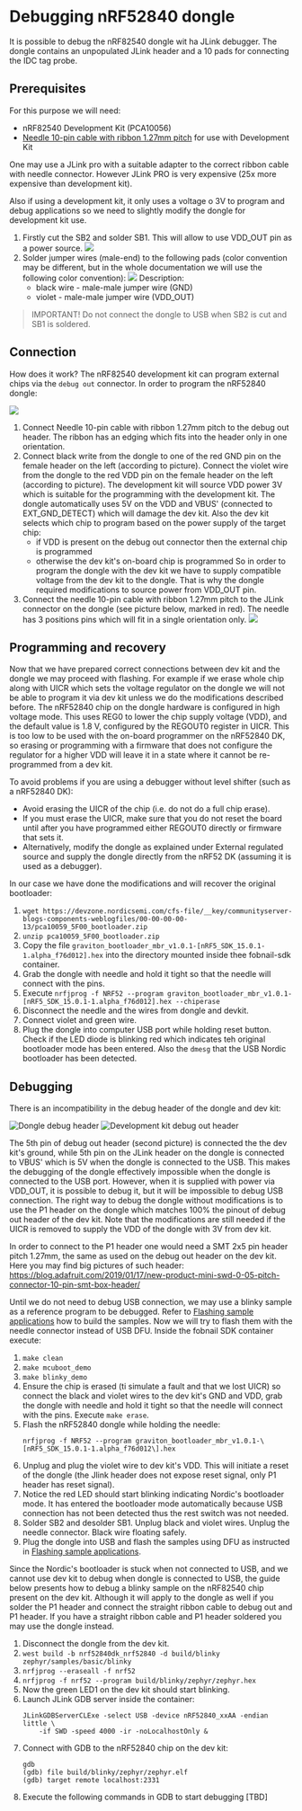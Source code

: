 # Debugging nRF52840 dongle

It is possible to debug the nRF82540 dongle wit ha JLink debugger. The dongle
contains an unpopulated JLink header and a 10 pads for connecting the IDC tag
probe.

## Prerequisites

For this purpose we will need:

- nRF82540 Development Kit (PCA10056)
- [Needle 10-pin cable with ribbon 1.27mm pitch](https://www.tag-connect.com/product/tc2050-idc-nl-050-all)
  for use with Development Kit

One may use a JLink pro with a suitable adapter to the correct ribbon cable
with needle connector. However JLink PRO is very expensive (25x more expensive
than development kit).

Also if using a development kit, it only uses a voltage o 3V to program and
debug applications so we need to slightly modify the dongle for development kit
use.

1. Firstly cut the SB2 and solder SB1. This will allow to use VDD_OUT pin as a
   power source.
   ![](images/configuring_external_power_source.png)
2. Solder jumper wires (male-end) to the following pads (color convention may
   be different, but in the whole documentation we will use the following color
   convention):
   ![](images/nRF52840_dongle_wires.png) Description:
   - black wire - male-male jumper wire (GND)
   - violet - male-male jumper wire (VDD_OUT)

> IMPORTANT! Do not connect the dongle to USB when SB2 is cut and SB1 is soldered.

## Connection

How does it work? The nRF82540 development kit can program external chips via
the `debug out` connector. In order to program the nRF52840 dongle:

![](images/nrf52840_dk.png)

1. Connect Needle 10-pin cable with ribbon 1.27mm pitch to the debug out
   header. The ribbon has an edging which fits into the header only in one
   orientation.
2. Connect black write from the dongle to one of the red GND pin on the female
   header on the left (according to picture). Connect the violet wire from the
   dongle to the red VDD pin on the female header on the left (according to
   picture). The development kit will source VDD power 3V which is suitable for
   the programming with the development kit. The dongle automatically uses 5V
   on the VDD and VBUS' (connected to EXT_GND_DETECT) which will damage the dev
   kit. Also the dev kit selects which chip to program based on the power
   supply of the target chip:
   - if VDD is present on the debug out connector then the external chip is
     programmed
   - otherwise the dev kit's on-board chip is programmed
   So in order to program the dongle with the dev kit we have to supply
   compatible voltage from the dev kit to the dongle. That is why the dongle
   required modifications to source power from VDD_OUT pin.
3. Connect the needle 10-pin cable with ribbon 1.27mm pitch to the JLink
   connector on the dongle (see picture below, marked in red). The needle has 3
   positions pins which will fit in a single orientation only.
   ![](images/configuring_external_power_source.png)

## Programming and recovery

Now that we have prepared correct connections between dev kit and the dongle we
may proceed with flashing. For example if we erase whole chip along with UICR
which sets the voltage regulator on the dongle we will not be able to program
it via dev kit unless we do the modifications described before. The nRF52840
chip on the dongle hardware is configured in high voltage mode. This uses REG0
to lower the chip supply voltage (VDD), and the default value is 1.8 V,
configured by the REGOUT0 register in UICR. This is too low to be used with the
on-board programmer on the nRF52840 DK, so erasing or programming with a
firmware that does not configure the regulator for a higher VDD will leave it
in a state where it cannot be re-programmed from a dev kit.

To avoid problems if you are using a debugger without level shifter (such as a
nRF52840 DK):

- Avoid erasing the UICR of the chip (i.e. do not do a full chip erase).
- If you must erase the UICR, make sure that you do not reset the board until
  after you have programmed either REGOUT0 directly or firmware that sets it.
- Alternatively, modify the dongle as explained under External regulated source
  and supply the dongle directly from the nRF52 DK (assuming it is used as a
  debugger).

In our case we have done the modifications and will recover the original
bootloader:

1. `wget https://devzone.nordicsemi.com/cfs-file/__key/communityserver-blogs-components-weblogfiles/00-00-00-00-13/pca10059_5F00_bootloader.zip`
2. `unzip pca10059_5F00_bootloader.zip`
3. Copy the file
   `graviton_bootloader_mbr_v1.0.1-[nRF5_SDK_15.0.1-1.alpha_f76d012].hex` into
   the directory mounted inside thee fobnail-sdk container.
4. Grab the dongle with needle and hold it tight so that the needle will
   connect with the pins.
5. Execute `nrfjprog -f NRF52 --program graviton_bootloader_mbr_v1.0.1-[nRF5_SDK_15.0.1-1.alpha_f76d012].hex --chiperase`
6. Disconnect the needle and the wires from dongle and devkit.
7. Connect violet and green wire.
8. Plug the dongle into computer USB port while holding reset button. Check if
   the LED diode is blinking red which indicates teh original bootloader mode
   has been entered. Also the `dmesg` that the USB Nordic bootloader has been
   detected.

## Debugging

There is an incompatibility in the debug header of the dongle and dev kit:

![Dongle debug header](images/dongle_debug_header.png)
![Development kit debug out header](images/debug_out_header.png)

The 5th pin of debug out header (second picture) is connected the the dev kit's
ground, while 5th pin on the JLink header on the dongle is connected to VBUS'
which is 5V when the dongle is connected to the USB. This makes the debugging
of the dongle effectively impossible when the dongle is connected to the USB
port. However, when it is supplied with power via VDD_OUT, it is possible to
debug it, but it will be impossible to debug USB connection. The right way to
debug the dongle without modifications is to use the P1 header on the dongle
which matches 100% the pinout of debug out header of the dev kit. Note that the
modifications are still needed if the UICR is removed to supply the VDD of the
dongle with 3V from dev kit.

In order to connect to the P1 header one would need a SMT 2x5 pin header pitch
1.27mm, the same as used on the debug out header on the dev kit. Here you may
find big pictures of such header:
https://blog.adafruit.com/2019/01/17/new-product-mini-swd-0-05-pitch-connector-10-pin-smt-box-header/

Until we do not need to debug USB connection, we may use a blinky sample as a
reference program to be debugged. Refer to [Flashing sample applications](flashing_samples.md)
how to build the samples. Now we will try to flash them with the needle
connector instead of USB DFU. Inside the fobnail SDK container execute:

1. `make clean`
2. `make mcuboot_demo`
3. `make blinky_demo`
4. Ensure the chip is erased (ti simulate a fault and that we lost UICR) so
   connect the black and violet wires to the dev kit's GND and VDD, grab the
   dongle with needle and hold it tight so that the needle will connect with
   the pins. Execute `make erase`.
5. Flash the nRF52840 dongle while holding the needle:
   ```
   nrfjprog -f NRF52 --program graviton_bootloader_mbr_v1.0.1-\[nRF5_SDK_15.0.1-1.alpha_f76d012\].hex 
   ```
6. Unplug and plug the violet wire to dev kit's VDD. This will initiate a reset
   of the dongle (the Jlink header does not expose reset signal, only P1 header
   has reset signal).
7. Notice the red LED should start blinking indicating Nordic's bootloader
   mode. It has entered the bootloader mode automatically because USB
   connection has not been detected thus the rest switch was not needed.
8. Solder SB2 and desolder SB1. Unplug black and violet wires. Unplug the
   needle connector. Black wire floating safely.
9. Plug the dongle into USB and flash the samples using DFU as instructed in
   [Flashing sample applications](flashing_samples.md).

Since the Nordic's bootloader is stuck when not connected to USB, and we cannot
use dev kit to debug when dongle is connected to USB, the guide below presents
how to debug a blinky sample on the nRF82540 chip present on the dev kit.
Although it will apply to the dongle as well if you solder the P1 header and
connect the straight ribbon cable to debug out and P1 header. If you have a
straight ribbon cable and P1 header soldered you may use the dongle instead.

1. Disconnect the dongle from the dev kit.
2. `west build -b nrf52840dk_nrf52840 -d build/blinky zephyr/samples/basic/blinky`
3. `nrfjprog --eraseall -f nrf52`
4. `nrfjprog -f nrf52 --program build/blinky/zephyr/zephyr.hex`
5. Now the green LED1 on the dev kit should start blinking.
6. Launch JLink GDB server inside the container:
   ```
   JLinkGDBServerCLExe -select USB -device nRF52840_xxAA -endian little \
       -if SWD -speed 4000 -ir -noLocalhostOnly &
   ```
7. Connect with GDB to the nRF52840 chip on the dev kit:
   ```
   gdb
   (gdb) file build/blinky/zephyr/zephyr.elf
   (gdb) target remote localhost:2331
   ```
8. Execute the following commands in GDB to start debugging [TBD]
